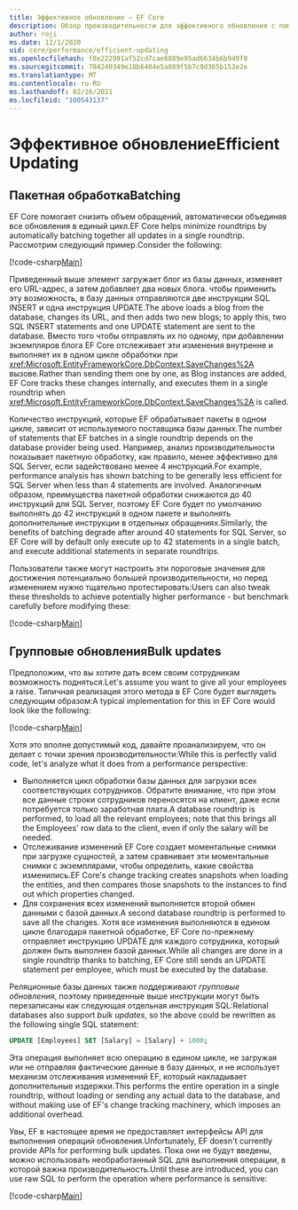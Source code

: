 ```yaml
---
title: Эффективное обновление — EF Core
description: Обзор производительности для эффективного обновления с помощью Entity Framework Core
author: roji
ms.date: 12/1/2020
uid: core/performance/efficient-updating
ms.openlocfilehash: f8e222991af52cd7cae6089e95ad6634b6b949f8
ms.sourcegitcommit: 704240349e18b6404e5a809f5b7c9d365b152e2e
ms.translationtype: MT
ms.contentlocale: ru-RU
ms.lasthandoff: 02/16/2021
ms.locfileid: "100543137"
---
```

# <a name="efficient-updating"></a><span data-ttu-id="c5b38-103">Эффективное обновление</span><span class="sxs-lookup"><span data-stu-id="c5b38-103">Efficient Updating</span></span>

## <a name="batching"></a><span data-ttu-id="c5b38-104">Пакетная обработка</span><span class="sxs-lookup"><span data-stu-id="c5b38-104">Batching</span></span>

<span data-ttu-id="c5b38-105">EF Core помогает снизить объем обращений, автоматически объединяя все обновления в единый цикл.</span><span class="sxs-lookup"><span data-stu-id="c5b38-105">EF Core helps minimize roundtrips by automatically batching together all updates in a single roundtrip.</span></span> <span data-ttu-id="c5b38-106">Рассмотрим следующий пример.</span><span class="sxs-lookup"><span data-stu-id="c5b38-106">Consider the following:</span></span>

[!code-csharp[Main](../../../samples/core/Performance/Program.cs#SaveChangesBatching)]

<span data-ttu-id="c5b38-107">Приведенный выше элемент загружает блог из базы данных, изменяет его URL-адрес, а затем добавляет два новых блога. чтобы применить эту возможность, в базу данных отправляются две инструкции SQL INSERT и одна инструкция UPDATE.</span><span class="sxs-lookup"><span data-stu-id="c5b38-107">The above loads a blog from the database, changes its URL, and then adds two new blogs; to apply this, two SQL INSERT statements and one UPDATE statement are sent to the database.</span></span> <span data-ttu-id="c5b38-108">Вместо того чтобы отправлять их по одному, при добавлении экземпляров блога EF Core отслеживает эти изменения внутренне и выполняет их в одном цикле обработки при <xref:Microsoft.EntityFrameworkCore.DbContext.SaveChanges%2A> вызове.</span><span class="sxs-lookup"><span data-stu-id="c5b38-108">Rather than sending them one by one, as Blog instances are added, EF Core tracks these changes internally, and executes them in a single roundtrip when <xref:Microsoft.EntityFrameworkCore.DbContext.SaveChanges%2A> is called.</span></span>

<span data-ttu-id="c5b38-109">Количество инструкций, которые EF обрабатывает пакеты в одном цикле, зависит от используемого поставщика базы данных.</span><span class="sxs-lookup"><span data-stu-id="c5b38-109">The number of statements that EF batches in a single roundtrip depends on the database provider being used.</span></span> <span data-ttu-id="c5b38-110">Например, анализ производительности показывает пакетную обработку, как правило, менее эффективно для SQL Server, если задействовано менее 4 инструкций.</span><span class="sxs-lookup"><span data-stu-id="c5b38-110">For example, performance analysis has shown batching to be generally less efficient for SQL Server when less than 4 statements are involved.</span></span> <span data-ttu-id="c5b38-111">Аналогичным образом, преимущества пакетной обработки снижаются до 40 инструкций для SQL Server, поэтому EF Core будет по умолчанию выполнять до 42 инструкций в одном пакете и выполнять дополнительные инструкции в отдельных обращениях.</span><span class="sxs-lookup"><span data-stu-id="c5b38-111">Similarly, the benefits of batching degrade after around 40 statements for SQL Server, so EF Core will by default only execute up to 42 statements in a single batch, and execute additional statements in separate roundtrips.</span></span>

<span data-ttu-id="c5b38-112">Пользователи также могут настроить эти пороговые значения для достижения потенциально большей производительности, но перед изменением нужно тщательно протестировать:</span><span class="sxs-lookup"><span data-stu-id="c5b38-112">Users can also tweak these thresholds to achieve potentially higher performance - but benchmark carefully before modifying these:</span></span>

[!code-csharp[Main](../../../samples/core/Performance/BatchTweakingContext.cs#BatchTweaking)]

## <a name="bulk-updates"></a><span data-ttu-id="c5b38-113">Групповые обновления</span><span class="sxs-lookup"><span data-stu-id="c5b38-113">Bulk updates</span></span>

<span data-ttu-id="c5b38-114">Предположим, что вы хотите дать всем своим сотрудникам возможность подняться.</span><span class="sxs-lookup"><span data-stu-id="c5b38-114">Let's assume you want to give all your employees a raise.</span></span> <span data-ttu-id="c5b38-115">Типичная реализация этого метода в EF Core будет выглядеть следующим образом:</span><span class="sxs-lookup"><span data-stu-id="c5b38-115">A typical implementation for this in EF Core would look like the following:</span></span>

[!code-csharp[Main](../../../samples/core/Performance/Program.cs#UpdateWithoutBulk)]

<span data-ttu-id="c5b38-116">Хотя это вполне допустимый код, давайте проанализируем, что он делает с точки зрения производительности:</span><span class="sxs-lookup"><span data-stu-id="c5b38-116">While this is perfectly valid code, let's analyze what it does from a performance perspective:</span></span>

* <span data-ttu-id="c5b38-117">Выполняется цикл обработки базы данных для загрузки всех соответствующих сотрудников. Обратите внимание, что при этом все данные строки сотрудников переносятся на клиент, даже если потребуется только заработная плата.</span><span class="sxs-lookup"><span data-stu-id="c5b38-117">A database roundtrip is performed, to load all the relevant employees; note that this brings all the Employees' row data to the client, even if only the salary will be needed.</span></span>
* <span data-ttu-id="c5b38-118">Отслеживание изменений EF Core создает моментальные снимки при загрузке сущностей, а затем сравнивает эти моментальные снимки с экземплярами, чтобы определить, какие свойства изменились.</span><span class="sxs-lookup"><span data-stu-id="c5b38-118">EF Core's change tracking creates snapshots when loading the entities, and then compares those snapshots to the instances to find out which properties changed.</span></span>
* <span data-ttu-id="c5b38-119">Для сохранения всех изменений выполняется второй обмен данными с базой данных.</span><span class="sxs-lookup"><span data-stu-id="c5b38-119">A second database roundtrip is performed to save all the changes.</span></span> <span data-ttu-id="c5b38-120">Хотя все изменения выполняются в едином цикле благодаря пакетной обработке, EF Core по-прежнему отправляет инструкцию UPDATE для каждого сотрудника, который должен быть выполнен базой данных.</span><span class="sxs-lookup"><span data-stu-id="c5b38-120">While all changes are done in a single roundtrip thanks to batching, EF Core still sends an UPDATE statement per employee, which must be executed by the database.</span></span>

<span data-ttu-id="c5b38-121">Реляционные базы данных также поддерживают *групповые обновления*, поэтому приведенные выше инструкции могут быть перезаписаны как следующая отдельная инструкция SQL:</span><span class="sxs-lookup"><span data-stu-id="c5b38-121">Relational databases also support *bulk updates*, so the above could be rewritten as the following single SQL statement:</span></span>

```sql
UPDATE [Employees] SET [Salary] = [Salary] + 1000;
```

<span data-ttu-id="c5b38-122">Эта операция выполняет всю операцию в едином цикле, не загружая или не отправляя фактические данные в базу данных, и не использует механизм отслеживания изменений EF, который накладывает дополнительные издержки.</span><span class="sxs-lookup"><span data-stu-id="c5b38-122">This performs the entire operation in a single roundtrip, without loading or sending any actual data to the database, and without making use of EF's change tracking machinery, which imposes an additional overhead.</span></span>

<span data-ttu-id="c5b38-123">Увы, EF в настоящее время не предоставляет интерфейсы API для выполнения операций обновления.</span><span class="sxs-lookup"><span data-stu-id="c5b38-123">Unfortunately, EF doesn't currently provide APIs for performing bulk updates.</span></span> <span data-ttu-id="c5b38-124">Пока они не будут введены, можно использовать необработанный SQL для выполнения операции, в которой важна производительность.</span><span class="sxs-lookup"><span data-stu-id="c5b38-124">Until these are introduced, you can use raw SQL to perform the operation where performance is sensitive:</span></span>

[!code-csharp[Main](../../../samples/core/Performance/Program.cs#UpdateWithBulk)]
